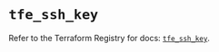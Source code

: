 # `tfe_ssh_key`

Refer to the Terraform Registry for docs: [`tfe_ssh_key`](https://registry.terraform.io/providers/hashicorp/tfe/0.59.0/docs/resources/ssh_key).
